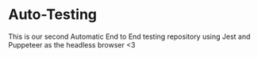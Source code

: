# Auto-Testing
This is our second Automatic End to End testing repository using Jest and Puppeteer as the headless browser &lt;3
